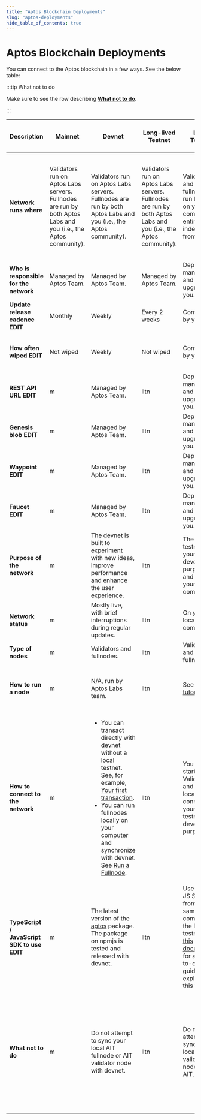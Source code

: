 ```yaml
---
title: "Aptos Blockchain Deployments"
slug: "aptos-deployments"
hide_table_of_contents: true
---
```


# Aptos Blockchain Deployments

You can connect to the Aptos blockchain in a few ways. See the below table:

:::tip What not to do

Make sure to see the row describing [**What not to do**](#what-not-to-do).

:::

| Description                                         | Mainnet                                                                                                         | Devnet                                                                                                                                                                                                                                                                                                        | Long-lived Testnet                                                                                              | Local Testnet                                                                                                                                                            | Aptos Incentivized Testnet (AIT)                                                                                                                                                    |
| --------------------------------------------------- | --------------------------------------------------------------------------------------------------------------- | ------------------------------------------------------------------------------------------------------------------------------------------------------------------------------------------------------------------------------------------------------------------------------------------------------------- | --------------------------------------------------------------------------------------------------------------- | ------------------------------------------------------------------------------------------------------------------------------------------------------------------------ | ----------------------------------------------------------------------------------------------------------------------------------------------------------------------------------- |
| **Network runs where**                              | Validators run on Aptos Labs servers. Fullnodes are run by both Aptos Labs and you (i.e., the Aptos community). | Validators run on Aptos Labs servers. Fullnodes are run by both Aptos Labs and you (i.e., the Aptos community).                                                                                                                                                                                               | Validators run on Aptos Labs servers. Fullnodes are run by both Aptos Labs and you (i.e., the Aptos community). | Validators and fullnodes run locally on your computer, entirely independent from devnet.                                                                                 | Some Validators run on Aptos servers, others are run by the Aptos community. Fullnodes are run by Aptos Labs and the community.                                                     |
| **Who is responsible for the network**              | Managed by Aptos Team.                                                                                          | Managed by Aptos Team.                                                                                                                                                                                                                                                                                        | Managed by Aptos Team.                                                                                          | Deployed, managed and upgraded by you.                                                                                                                                   | Managed by Aptos Labs and the community.                                                                                                                                            |
| **Update release cadence EDIT**                     | Monthly                                                                                                         | Weekly                                                                                                                                                                                                                                                                                                        | Every 2 weeks                                                                                                   | Controlled by you.                                                                                                                                                       | Managed by Aptos Labs and the community.                                                                                                                                            |
| **How often wiped EDIT**                            | Not wiped                                                                                                       | Weekly                                                                                                                                                                                                                                                                                                        | Not wiped                                                                                                       | Controlled by you.                                                                                                                                                       | Wiped permanently after AIT progra concludes.                                                                                                                                       |
| **REST API URL EDIT**                               | m                                                                                                               | Managed by Aptos Team.                                                                                                                                                                                                                                                                                        | lltn                                                                                                            | Deployed, managed and upgraded by you.                                                                                                                                   | Managed by Aptos Labs and the community.                                                                                                                                            |
| **Genesis blob EDIT**                               | m                                                                                                               | Managed by Aptos Team.                                                                                                                                                                                                                                                                                        | lltn                                                                                                            | Deployed, managed and upgraded by you.                                                                                                                                   | Managed by Aptos Labs and the community.                                                                                                                                            |
| **Waypoint EDIT**                                   | m                                                                                                               | Managed by Aptos Team.                                                                                                                                                                                                                                                                                        | lltn                                                                                                            | Deployed, managed and upgraded by you.                                                                                                                                   | Managed by Aptos Labs and the community.                                                                                                                                            |
| **Faucet EDIT**                                     | m                                                                                                               | Managed by Aptos Team.                                                                                                                                                                                                                                                                                        | lltn                                                                                                            | Deployed, managed and upgraded by you.                                                                                                                                   | Managed by Aptos Labs and the community.                                                                                                                                            |
| **Purpose of the network**                          | m                                                                                                               | The devnet is built to experiment with new ideas, improve performance and enhance the user experience.                                                                                                                                                                                                        | lltn                                                                                                            | The local testnet is for your development purposes and runs on your local computer.                                                                                      | For executing the Aptos Incentivized Testnet programs for the community.                                                                                                            |
| **Network status**                                  | m                                                                                                               | Mostly live, with brief interruptions during regular updates.                                                                                                                                                                                                                                                 | lltn                                                                                                            | On your local computer.                                                                                                                                                  | **Live only during Incentivized Testnet drives**.                                                                                                                                   |
| **Type of nodes**                                   | m                                                                                                               | Validators and fullnodes.                                                                                                                                                                                                                                                                                     | lltn                                                                                                            | Validators and fullnodes.                                                                                                                                                | Validators and fullnodes.                                                                                                                                                           |
| **How to run a node**                               | m                                                                                                               | N/A, run by Aptos Labs team.                                                                                                                                                                                                                                                                                  | lltn                                                                                                            | See the [tutorial](local-testnet/using-cli-to-run-a-local-testnet.md).                                                                                                   | See the node deployment guides (ADD-LINK).                                                                                                                                          |
| **How to connect to the network**                   | m                                                                                                               | <ul><li> You can transact directly with devnet without a local testnet. See, for example, [Your first transaction](../tutorials/first-transaction.md).</li><li> You can run fullnodes locally on your computer and synchronize with devnet. See [Run a Fullnode](/nodes/full-node/public-fullnode).</li></ul> | lltn                                                                                                            | You can start a Validator and fullnode locally and connect with your local testnet for development purposes.                                                             | You must start both a local AIT validator node locally to connect to the AIT. Optionally, fullnodes can also be run locally and connected to AIT.                                   |
| **TypeScript / JavaScript SDK to use EDIT**         | m                                                                                                               | The latest version of the [aptos](https://www.npmjs.com/package/aptos) package. The package on npmjs is tested and released with devnet.                                                                                                                                                                      | lltn                                                                                                            | Use the TS / JS SDK built from the same commit as the local testnet. See [this document](../guides/local-testnet-dev-flow) for an end-to-end guide explaining this flow. | N/A, do not develop against AIT.                                                                                                                                                    |
| <span id="what-not-to-do">**What not to do**</span> | m                                                                                                               | Do not attempt to sync your local AIT fullnode or AIT validator node with devnet.                                                                                                                                                                                                                             | lltn                                                                                                            | Do not attempt to sync your local testnet validator node with AIT.                                                                                                       | Make sure you deploy your local AIT fullnode, AIT validator node and AIT validator fullnode in the test mode, and follow the instructions in the node deployment guides (ADD LINK). |

